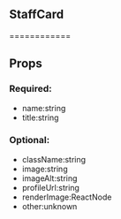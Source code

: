 
## StaffCard
============
## Props


### Required:
 - name:string
 - title:string

### Optional:
 - className:string
 - image:string
 - imageAlt:string
 - profileUrl:string
 - renderImage:ReactNode
 - other:unknown